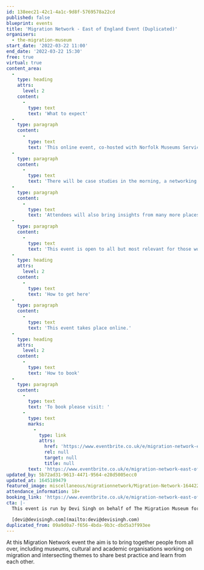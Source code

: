 ```yaml
---
id: 138eec21-42c1-4a1c-9d8f-5769578a22cd
published: false
blueprint: events
title: 'Migration Network - East of England Event (Duplicated)'
organisers:
  - the-migration-museum
start_date: '2022-03-22 11:00'
end_date: '2022-03-22 15:30'
free: true
virtual: true
content_area:
  -
    type: heading
    attrs:
      level: 2
    content:
      -
        type: text
        text: 'What to expect'
  -
    type: paragraph
    content:
      -
        type: text
        text: 'This online event, co-hosted with Norfolk Museums Service, will be a mixture of case studies, discussion groups and networking opportunities.'
  -
    type: paragraph
    content:
      -
        type: text
        text: 'There will be case studies in the morning, a networking opportunity and then your choice of discussion groups in the afternoon. There will be a great range of content confirmed from museums and organisations in Norwich, Great Yarmouth and St Albans and more coming. '
  -
    type: paragraph
    content:
      -
        type: text
        text: 'Attendees will also bring insights from many more places. The Migration Museum will be in touch to ask you to give your preferences for the afternoon discussion group once you have registered via Eventbrite. '
  -
    type: paragraph
    content:
      -
        type: text
        text: 'This event is open to all but most relevant for those working across the East of England. It is understood that it may be a challenge to commit to this length of event online and appreciate that you might need to drop in and out during the day.'
  -
    type: heading
    attrs:
      level: 2
    content:
      -
        type: text
        text: 'How to get here'
  -
    type: paragraph
    content:
      -
        type: text
        text: 'This event takes place online.'
  -
    type: heading
    attrs:
      level: 2
    content:
      -
        type: text
        text: 'How to book'
  -
    type: paragraph
    content:
      -
        type: text
        text: 'To book please visit: '
      -
        type: text
        marks:
          -
            type: link
            attrs:
              href: 'https://www.eventbrite.co.uk/e/migration-network-east-of-england-event-tickets-255991295857'
              rel: null
              target: null
              title: null
        text: 'https://www.eventbrite.co.uk/e/migration-network-east-of-england-event-tickets-255991295857'
updated_by: 5b72ad31-9613-4471-9564-e28d5005ecc0
updated_at: 1645189479
featured_image: miscellaneous/migrationnetwork/Migration-Network-1644229641.png
attendance_information: 18+
booking_link: 'https://www.eventbrite.co.uk/e/migration-network-east-of-england-event-tickets-255991295857'
cta: |-
  This event is run by Devi Singh on behalf of The Migration Museum for more infromation please get in touch via:

  [devi@devisingh.com](mailto:devi@devisingh.com)
duplicated_from: 09a9d0a7-f656-4bda-9b3c-dbd5a3f993ee
---
```

At this Migration Network event the aim is to bring together people from all over, including museums, cultural and academic organisations working on migration and intersecting themes to share best practice and learn from each other.